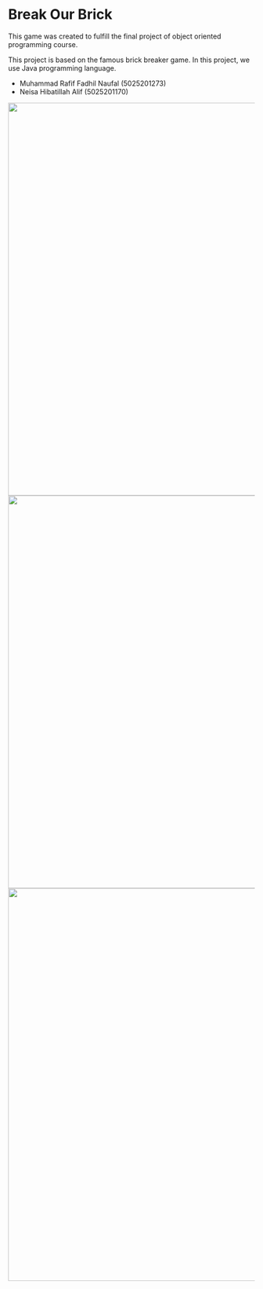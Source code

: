 # Break Our Brick
This game was created to fulfill the final project of object oriented programming course.

This project is based on the famous brick breaker game. In this project, we use Java programming language.
- Muhammad Rafif Fadhil Naufal (5025201273)
- Neisa Hibatillah Alif (5025201170)

<p align="center">
  <img width="600" height="800" src=https://user-images.githubusercontent.com/72701806/146869219-27ecf3b7-fb7f-4f12-a3f6-dbbb544fd62d.jpg>
  <img width="600" height="800" src=https://user-images.githubusercontent.com/72701806/146869246-ce05ea52-95c0-479c-a40b-cfaf4718d582.jpg>
  <img width="600" height="800" src=https://user-images.githubusercontent.com/72701806/146868699-3f051ff9-cb4e-487e-bb65-9965ec31b472.jpg>
</p>
